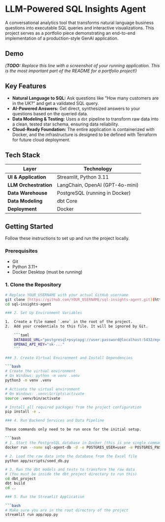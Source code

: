# LLM-Powered SQL Insights Agent

A conversational analytics tool that transforms natural language business questions into executable SQL queries and interactive visualizations. This project serves as a portfolio piece demonstrating an end-to-end implementation of a production-style GenAI application.

## Demo


*(**TODO:** Replace this line with a screenshot of your running application. This is the most important part of the README for a portfolio project!)*

## Key Features

* **Natural Language to SQL:** Ask questions like "How many customers are in the UK?" and get a validated SQL query.
* **AI-Powered Answers:** Get direct, synthesized answers to your questions based on the queried data.
* **Data Modeling & Testing:** Uses a `dbt` pipeline to transform raw data into a clean, tested star schema, ensuring data reliability.
* **Cloud-Ready Foundation:** The entire application is containerized with Docker, and the infrastructure is designed to be defined with Terraform for future cloud deployment.

## Tech Stack

| Layer                 | Technology                               |
| --------------------- | ---------------------------------------- |
| **UI & Application** | Streamlit, Python 3.11                   |
| **LLM Orchestration** | LangChain, OpenAI (GPT-4o-mini)          |
| **Data Warehouse** | PostgreSQL (running in Docker)           |
| **Data Modeling** | dbt Core                                 |
| **Deployment** | Docker                                   |

## Getting Started

Follow these instructions to set up and run the project locally.

### Prerequisites

* Git
* Python 3.11+
* Docker Desktop (must be running)

### 1. Clone the Repository

```bash
# Replace YOUR_USERNAME with your actual GitHub username
git clone [https://github.com/YOUR_USERNAME/sql-insights-agent.git](https://github.com/YOUR_USERNAME/sql-insights-agent.git)
cd sql-insights-agent

### 2. Set Up Environment Variables

1.  Create a file named `.env` in the root of the project.
2.  Add your credentials to this file. It will be ignored by Git.

    ```toml
    DATABASE_URL="postgresql+psycopg://user:password@localhost:5432/mydatabase"
    OPENAI_API_KEY="sk-..."
    ```

### 3. Create Virtual Environment and Install Dependencies

```bash
# Create the virtual environment
# On Windows: python -m venv .venv
python3 -m venv .venv

# Activate the virtual environment
# On Windows: .venv\Scripts\activate
source .venv/bin/activate

# Install all required packages from the project configuration
pip install -e .

### 4. Run Backend Services and Data Pipeline

These commands only need to be run once for the initial setup.

```bash
# 1. Start the PostgreSQL database in Docker (this is one single command)
docker run --name sql-agent-db -d -e POSTGRES_USER=user -e POSTGRES_PASSWORD=password -e POSTGRES_DB=mydatabase -p 5432:5432 postgres

# 2. Load the raw data into the database from the Excel file
python app/scripts/seed_db.py

# 3. Run the dbt models and tests to transform the raw data
# (You must be inside the dbt_project directory to run this)
cd dbt_project
dbt build
cd ..

### 5. Run the Streamlit Application

```bash
# Make sure you are in the root directory of the project
streamlit run app/app.py
